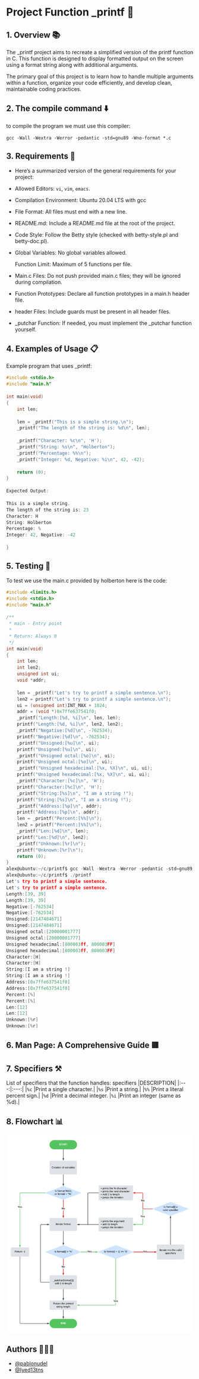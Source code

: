 # Project Function _printf 🤖


## 1. Overview 📚

The _printf project aims to recreate a simplified version of the printf function in C. This function is designed to display formatted output on the screen using a format string along with additional arguments.

The primary goal of this project is to learn how to handle multiple arguments within a function, organize your code efficiently, and develop clean, maintainable coding practices.
## 2. The compile command ⬇️

to compile the program we must use this compiler:

`gcc -Wall -Wextra -Werror -pedantic -std=gnu89 -Wno-format *.c`
##  3. Requirements 📝

* Here’s a summarized version of the general requirements for your project:

* Allowed Editors: `vi`, `vim`, `emacs`.

* Compilation Environment: Ubuntu 20.04 LTS with gcc 

* File Format: All files must end with a new line.

* README.md: Include a README.md file at the root of the project.

* Code Style: Follow the Betty style (checked with betty-style.pl and betty-doc.pl).

* Global Variables: No global variables allowed.

  Function Limit: Maximum of 5 functions per file.

* Main.c Files: Do not push provided main.c files; they will be 
  ignored during compilation.

* Function Prototypes: Declare all function prototypes in a main.h header file.

* header Files: Include guards must be present in all header files.

* _putchar Function: If needed, you must implement the _putchar function yourself.

## 4. Examples of Usage 📋
Example program that uses _printf:
```c
#include <stdio.h>
#include "main.h"

int main(void)
{
    int len;

    len = _printf("This is a simple string.\n");
    _printf("The length of the string is: %d\n", len);

    _printf("Character: %c\n", 'H');
    _printf("String: %s\n", "Holberton");
    _printf("Percentage: %%\n");
    _printf("Integer: %d, Negative: %i\n", 42, -42);

    return (0);
}

Expected Output:

This is a simple string.
The length of the string is: 23
Character: H
String: Holberton
Percentage: %
Integer: 42, Negative: -42

}
```


## 5. Testing 🔬
To test we use the main.c provided by holberton
here is the code:


```c
#include <limits.h>
#include <stdio.h>
#include "main.h"

/**
 * main - Entry point
 *
 * Return: Always 0
 */
int main(void)
{
    int len;
    int len2;
    unsigned int ui;
    void *addr;

    len = _printf("Let's try to printf a simple sentence.\n");
    len2 = printf("Let's try to printf a simple sentence.\n");
    ui = (unsigned int)INT_MAX + 1024;
    addr = (void *)0x7ffe637541f0;
    _printf("Length:[%d, %i]\n", len, len);
    printf("Length:[%d, %i]\n", len2, len2);
    _printf("Negative:[%d]\n", -762534);
    printf("Negative:[%d]\n", -762534);
    _printf("Unsigned:[%u]\n", ui);
    printf("Unsigned:[%u]\n", ui);
    _printf("Unsigned octal:[%o]\n", ui);
    printf("Unsigned octal:[%o]\n", ui);
    _printf("Unsigned hexadecimal:[%x, %X]\n", ui, ui);
    printf("Unsigned hexadecimal:[%x, %X]\n", ui, ui);
    _printf("Character:[%c]\n", 'H');
    printf("Character:[%c]\n", 'H');
    _printf("String:[%s]\n", "I am a string !");
    printf("String:[%s]\n", "I am a string !");
    _printf("Address:[%p]\n", addr);
    printf("Address:[%p]\n", addr);
    len = _printf("Percent:[%%]\n");
    len2 = printf("Percent:[%%]\n");
    _printf("Len:[%d]\n", len);
    printf("Len:[%d]\n", len2);
    _printf("Unknown:[%r]\n");
    printf("Unknown:[%r]\n");
    return (0);
}
alex@ubuntu:~/c/printf$ gcc -Wall -Wextra -Werror -pedantic -std=gnu89 -Wno-format *.c
alex@ubuntu:~/c/printf$ ./printf
Let's try to printf a simple sentence.
Let's try to printf a simple sentence.
Length:[39, 39]
Length:[39, 39]
Negative:[-762534]
Negative:[-762534]
Unsigned:[2147484671]
Unsigned:[2147484671]
Unsigned octal:[20000001777]
Unsigned octal:[20000001777]
Unsigned hexadecimal:[800003ff, 800003FF]
Unsigned hexadecimal:[800003ff, 800003FF]
Character:[H]
Character:[H]
String:[I am a string !]
String:[I am a string !]
Address:[0x7ffe637541f0]
Address:[0x7ffe637541f0]
Percent:[%]
Percent:[%]
Len:[12]
Len:[12]
Unknown:[%r]
Unknown:[%r]
```


## 6. Man Page: A Comprehensive Guide 🟥
## 7. Specifiers ⚒︎
List of specifiers that the function handles:
  specifiers	|DESCRIPTION|
|:---:|:---:|
|`%c`	|Print a single character.|
|`%s`	|Print a string.|
|`%%`	|Print a literal percent sign.|
|`%d`	|Print a decimal integer.
|`%i`	|Print an integer (same as %d).|

## 8. Flowchart 📊

![App Screenshot](https://raw.githubusercontent.com/pablonudel/holbertonschool-printf/refs/heads/pablonudel/printf_funtion_flowchart.jpg)


## Authors 🧑‍🧑‍🧒

- [@pablonudel](https://www.github.com/pablonudel)
- [@Iyed13tns](https://www.github.com/Iyed13tns)
